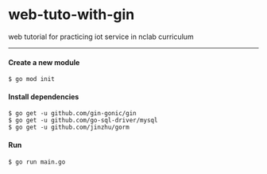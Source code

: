 # web-tuto-with-gin
web tutorial for practicing iot service in nclab curriculum

---

#### Create a new module
```shell
$ go mod init
```

#### Install dependencies
```shell
$ go get -u github.com/gin-gonic/gin
$ go get -u github.com/go-sql-driver/mysql
$ go get -u github.com/jinzhu/gorm
```

#### Run
```shell
$ go run main.go
```

